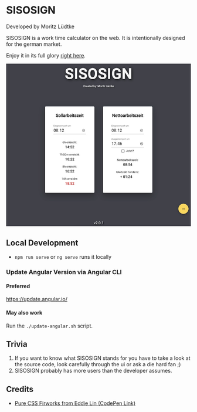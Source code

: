 # SISOSIGN

Developed by Moritz Lüdtke

SISOSIGN is a work time calculator on the web. It is intentionally designed for the german market.

Enjoy it in its full glory [right here](https://sisosign.de/).

![SISOSIGN Screenshot](./readme-content/SISOSIGN-Screenshot.png "SISOSIGN Screenshot")

## Local Development

- `npm run serve` or `ng serve` runs it locally

### Update Angular Version via Angular CLI

#### Preferred

https://update.angular.io/

#### May also work

Run the `./update-angular.sh` script.

## Trivia

1. If you want to know what SISOSIGN stands for you have to take a look at the source code, look carefully through the ui or ask a die hard fan ;)
2. SISOSIGN probably has more users than the developer assumes.

## Credits

- [Pure CSS Firworks from Eddie Lin (CodePen Link)](https://codepen.io/yshlin/pen/ylDEk)


